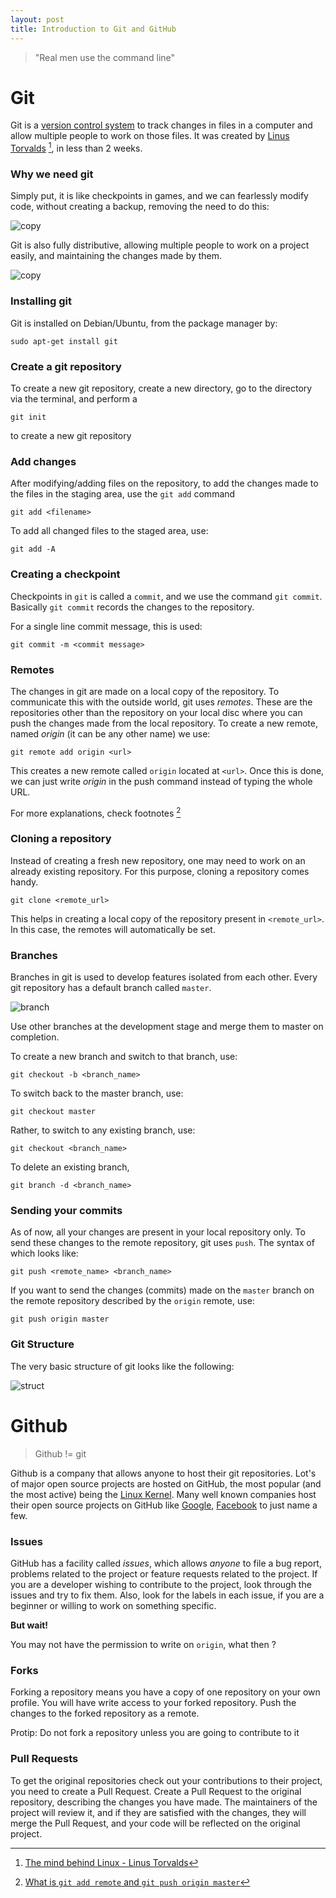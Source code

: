 ```yaml
---
layout: post
title: Introduction to Git and GitHub
---
```


> "Real men use the command line"

# Git

Git is a [version control system](https://en.wikipedia.org/wiki/Version_control) to track changes in files in a computer and allow multiple people to work on those files. It was created by [Linus Torvalds](https://www.youtube.com/watch?v=IVpOyKCNZYw) [^ted], in less than 2 weeks.


### Why we need git

Simply put, it is like checkpoints in games, and we can fearlessly modify code, without creating a backup, removing the need to do this:

![copy](/images/git/git-copies.png)

Git is also fully distributive, allowing multiple people to work on a project easily, and maintaining the changes made by them.

![copy](/images/git/vc.png)

### Installing git

Git is installed on Debian/Ubuntu, from the package manager by:

```
sudo apt-get install git
```

### Create a git repository

To create a new git repository, create a new directory, go to the directory via the terminal, and perform a

```
git init
```
to create a new git repository

### Add changes

After modifying/adding files on the repository, to add the changes made to the files in the staging area, use the `git add` command

```
git add <filename>
```

To add all changed files to the staged area, use:

```
git add -A
```

### Creating a checkpoint

Checkpoints in `git` is called a `commit`, and we use the command `git commit`. Basically `git commit` records the changes to the repository.

For a single line commit message, this is used:

```
git commit -m <commit message>
```

### Remotes

The changes in git are made on a local copy of the repository. To communicate this with the outside world, git uses _remotes_. These are the repositories other than the repository on your local disc where you can push the changes made from the local repository. To create a new remote, named _origin_ (it can be any other name) we use:

```
git remote add origin <url>
```

This creates a new remote called `origin` located at `<url>`. Once this is done, we can just write _origin_ in the push command instead of typing the whole URL.

For more explanations, check footnotes [^remote]

### Cloning a repository

Instead of creating a fresh new repository, one may need to work on an already existing repository. For this purpose, cloning a repository comes handy.

```
git clone <remote_url>
```

This helps in creating a local copy of the repository present in `<remote_url>`. In this case, the remotes will automatically be set.

### Branches

Branches in git is used to develop features isolated from each other. Every git repository has a default branch called `master`.

![branch](/images/git/branch.png)

Use other branches at the development stage and merge them to master on completion.

To create a new branch and switch to that branch, use:

```
git checkout -b <branch_name>
```

To switch back to the master branch, use:

```
git checkout master
```

Rather, to switch to any existing branch, use:

```
git checkout <branch_name>
```

To delete an existing branch, 

```
git branch -d <branch_name>
```

### Sending your commits

As of now, all your changes are present in your local repository only. To send these changes to the remote repository, git uses `push`. The syntax of which looks like:

```
git push <remote_name> <branch_name>
```

If you want to send the changes (commits) made on the `master` branch on the remote repository described by the `origin` remote, use:

```
git push origin master
```

### Git Structure

The very basic structure of git looks like the following:

![struct](/images/git/structure.png)

# Github

> Github != git

Github is a company that allows anyone to host their git repositories. Lot's of major open source projects are hosted on GitHub, the most popular (and the most active) being the [Linux Kernel](https://github.com/torvalds/linux). Many well known companies host their open source projects on GitHub like [Google](https://github.com/google), [Facebook](https://github.com/facebook) to just name a few.

### Issues

GitHub has a facility called _issues_, which allows *anyone* to file a bug report, problems related to the project or feature requests related to the project. If you are a developer wishing to contribute to the project, look through the issues and try to fix them. Also, look for the labels in each issue, if you are a beginner or willing to work on something specific.

**But wait!**

You may not have the permission to write on `origin`, what then ?

### Forks

Forking a repository means you have a copy of one repository on your own profile. You will have write access to your forked repository. Push the changes to the forked repository as a remote.

Protip: Do not fork a repository unless you are going to contribute to it

### Pull Requests

To get the original repositories check out your contributions to their project, you need to create a Pull Request. Create a Pull Request to the original repository, describing the changes you have made. The maintainers of the project will review it, and if they are satisfied with the changes, they will merge the Pull Request, and your code will be reflected on the original project.

[^ted]: [The mind behind Linux - Linus Torvalds](https://youtu.be/o8NPllzkFhE)
[^remote]: [What is `git add remote` and `git push origin master`](http://stackoverflow.com/questions/5617211/what-is-git-remote-add-and-git-push-origin-master/5617350#5617350) 

